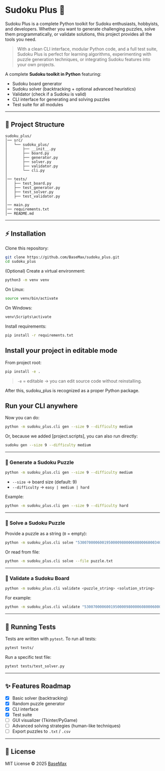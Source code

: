 # Sudoku Plus 🧩

Sudoku Plus is a complete Python toolkit for Sudoku enthusiasts, hobbyists, and developers. Whether you want to generate challenging puzzles, solve them programmatically, or validate solutions, this project provides all the tools you need.

> With a clean CLI interface, modular Python code, and a full test suite, Sudoku Plus is perfect for learning algorithms, experimenting with puzzle generation techniques, or integrating Sudoku features into your own projects.

A complete **Sudoku toolkit in Python** featuring:

- Sudoku board generator
- Sudoku solver (backtracking + optional advanced heuristics)
- Validator (check if a Sudoku is valid)
- CLI interface for generating and solving puzzles
- Test suite for all modules

---

## 📂 Project Structure

```
sudoku_plus/
│── src/
│   └── sudoku_plus/
│       ├── __init__.py
│       ├── board.py
│       ├── generator.py
│       ├── solver.py
│       ├── validator.py
│       └── cli.py
│
│── tests/
│   ├── test_board.py
│   ├── test_generator.py
│   ├── test_solver.py
│   ├── test_validator.py
│
│── main.py
│── requirements.txt
│── README.md
````

---

## ⚡ Installation

Clone this repository:

```bash
git clone https://github.com/BaseMax/sudoku_plus.git
cd sudoku_plus
````

(Optional) Create a virtual environment:

```bash
python3 -m venv venv
```

On Linux:

```bash
source venv/bin/activate
```

On Windows:

```bash
venv\Scripts\activate
```

Install requirements:

```bash
pip install -r requirements.txt
```

## Install your project in editable mode

From project root:

```bash
pip install -e .
```

> `-e` = editable → you can edit source code without reinstalling.

After this, sudoku_plus is recognized as a proper Python package.

## Run your CLI anywhere

Now you can do:

```bash
python -m sudoku_plus.cli gen --size 9 --difficulty medium
```

Or, because we added [project.scripts], you can also run directly:

```bash
sudoku gen --size 9 --difficulty medium
```

---

### 🔹 Generate a Sudoku Puzzle

```bash
python -m sudoku_plus.cli gen --size 9 --difficulty medium
```

* `--size` → board size (default: 9)
* `--difficulty` → `easy | medium | hard`

Example:

```bash
python -m sudoku_plus.cli gen --size 9 --difficulty hard
```

---

### 🔹 Solve a Sudoku Puzzle

Provide a puzzle as a string (`0` = empty):

```bash
python -m sudoku_plus.cli solve "530070000600195000098000060800060003400803001700020006060000280000419005000080079"
```

Or read from file:

```bash
python -m sudoku_plus.cli solve --file puzzle.txt
```

---

### 🔹 Validate a Sudoku Board

```bash
python -m sudoku_plus.cli validate <puzzle_string> <solution_string>
```

For example:

```bash
python -m sudoku_plus.cli validate "530070000600195000098000060800060003400803001700020006060000280000419005000080079" "534678912672195348198342567859761423426853791713924856961537284287419635345286179"
```

---

## 🧪 Running Tests

Tests are written with `pytest`.
To run all tests:

```bash
pytest tests/
```

Run a specific test file:

```bash
pytest tests/test_solver.py
```

---

## ✨ Features Roadmap

* [x] Basic solver (backtracking)
* [x] Random puzzle generator
* [x] CLI interface
* [x] Test suite
* [ ] GUI visualizer (Tkinter/PyGame)
* [ ] Advanced solving strategies (human-like techniques)
* [ ] Export puzzles to `.txt` / `.csv`

---

## 📜 License

MIT License © 2025 [BaseMax](https://github.com/BaseMax)


